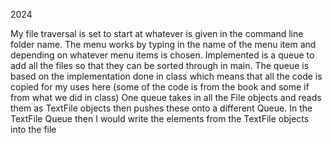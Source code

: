 2024

 My file traversal is set to start at whatever is given in the command line folder name. The menu works by typing in the name of the menu item and depending on whatever menu items is chosen. Implemented is a queue to add all the files so that they can be sorted through in main. The queue is based on the implementation done in class which means that all the code is copied for my uses here (some of the code is from the book and some if from what we did in class) One queue takes in all the File objects and reads them as TextFile objects then pushes these onto a different Queue. In the TextFile Queue then I would write the elements from the TextFile objects into the file
